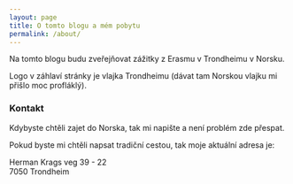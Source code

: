 ```yaml
---
layout: page
title: O tomto blogu a mém pobytu
permalink: /about/
---
```


Na tomto blogu budu zveřejňovat zážitky z Erasmu v Trondheimu v Norsku.

Logo v záhlaví stránky je vlajka Trondheimu (dávat tam Norskou vlajku mi přišlo moc profláklý).

### Kontakt

Kdybyste chtěli zajet do Norska, tak mi napište a není problém zde přespat.

Pokud byste mi chtěli napsat tradiční cestou, tak moje aktuální adresa je:

Herman Krags veg 39 - 22<br />
7050 Trondheim
